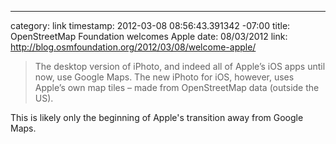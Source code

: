 --- 
category: link
timestamp: 2012-03-08 08:56:43.391342 -07:00
title: OpenStreetMap Foundation welcomes Apple
date: 08/03/2012
link: http://blog.osmfoundation.org/2012/03/08/welcome-apple/

> The desktop version of iPhoto, and indeed all of Apple’s iOS apps until now, use Google Maps. The new iPhoto for iOS, however, uses Apple’s own map tiles – made from OpenStreetMap data (outside the US).

This is likely only the beginning of Apple's transition away from Google Maps.

